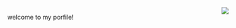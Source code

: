 <!--   grid-snake -->
<!-- ![](https://github.com/zheshigewenti/github-contribution-grid-snake.svg) -->
<img align= "right" width= "auto" src= "https://github-readme-stats.vercel.app/api/top-langs/?username=zheshigewenti&hide_progress=true"/>





   welcome to my porfile!
<!-- <img align="right" alt="img" src="https://github.com/FernandoRoldan93/FernandoRoldan93/blob/master/cover_image.jpg" width="50%" height="auto" /> -->

